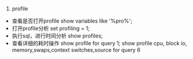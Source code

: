 1. profile
- 查看是否打开profile
show variables like '%pro%';
- 打开profile分析
set profiling = 1;
- 执行sql，进行时间分析
show profiles;
- 查看详细的耗时操作
show profile for query 1;
show profile cpu, block io, memory,swaps,context switches,source for query 6
